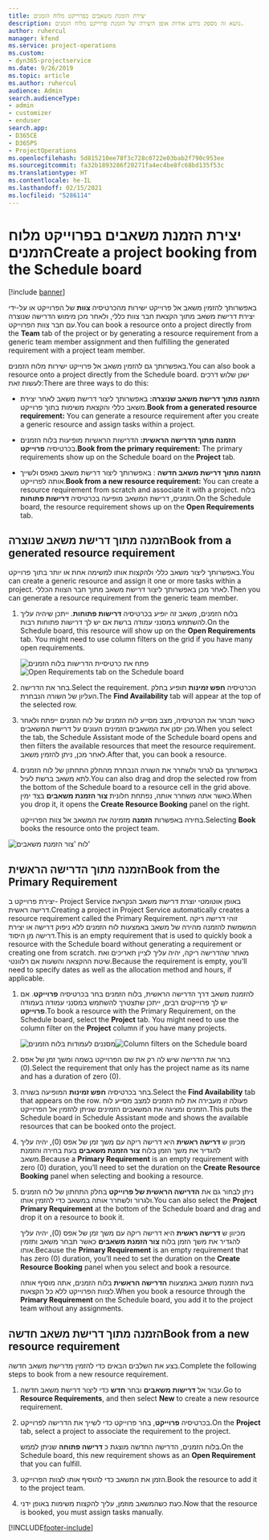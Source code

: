 ```yaml
---
title: יצירת הזמנת משאבים בפרוייקט מלוח הזמנים
description: נושא זה מספק מידע אודות אופן היצירה של הזמנת פרוייקט מלוח הזמנים.
author: ruhercul
manager: kfend
ms.service: project-operations
ms.custom:
- dyn365-projectservice
ms.date: 9/26/2019
ms.topic: article
ms.author: ruhercul
audience: Admin
search.audienceType:
- admin
- customizer
- enduser
search.app:
- D365CE
- D365PS
- ProjectOperations
ms.openlocfilehash: 5d815210ee78f3c728c0722e03bab2f790c953ee
ms.sourcegitcommit: fa32b1893286f20271fa4ec4be8fc68bd135f53c
ms.translationtype: HT
ms.contentlocale: he-IL
ms.lasthandoff: 02/15/2021
ms.locfileid: "5286114"
---
```

# <a name="create-a-project-booking-from-the-schedule-board"></a><span data-ttu-id="84e22-103">יצירת הזמנת משאבים בפרוייקט מלוח הזמנים</span><span class="sxs-lookup"><span data-stu-id="84e22-103">Create a project booking from the Schedule board</span></span>

[!include [banner](../includes/psa-now-project-operations.md)]

<span data-ttu-id="84e22-104">באפשרותך להזמין משאב אל פרוייקט ישירות מהכרטיסיה **צוות** של הפרוייקט או על-ידי יצירת דרישת משאב מתוך הקצאת חבר צוות כללי, ולאחר מכן מימוש הדרישה שנוצרה עם חבר צוות הפרוייקט.</span><span class="sxs-lookup"><span data-stu-id="84e22-104">You can book a resource onto a project directly from the **Team** tab of the project or by generating a resource requirement from a generic team member assignment and then fulfilling the generated requirement with a project team member.</span></span>

<span data-ttu-id="84e22-105">באפשרותך גם להזמין משאב אל פרוייקט ישירות מלוח הזמנים.</span><span class="sxs-lookup"><span data-stu-id="84e22-105">You can also book a resource onto a project directly from the Schedule board.</span></span> <span data-ttu-id="84e22-106">ישנן שלוש דרכים לעשות זאת:</span><span class="sxs-lookup"><span data-stu-id="84e22-106">There are three ways to do this:</span></span>

- <span data-ttu-id="84e22-107">**הזמנה מתוך דרישת משאב שנוצרה:** באפשרותך ליצור דרישת משאב לאחר יצירת משאב כללי והקצאת משימות בתוך פרוייקט.</span><span class="sxs-lookup"><span data-stu-id="84e22-107">**Book from a generated resource requirement:** You can generate a resource requirement after you create a generic resource and assign tasks within a project.</span></span>

- <span data-ttu-id="84e22-108">**הזמנה מתוך הדרישה הראשית:** הדרישות הראשיות מופיעות בלוח הזמנים בכרטיסיה **פרוייקט**.</span><span class="sxs-lookup"><span data-stu-id="84e22-108">**Book from the primary requirement:** The primary requirements show up on the Schedule board on the **Project** tab.</span></span> 

- <span data-ttu-id="84e22-109">**הזמנה מתוך דרישת משאב חדשה** : באפשרותך ליצור דרישת משאב מאפס ולשייך אותה לפרוייקט.</span><span class="sxs-lookup"><span data-stu-id="84e22-109">**Book from a new resource requirement:** You can create a resource requirement from scratch and associate it with a project.</span></span> <span data-ttu-id="84e22-110">בלוח הזמנים, דרישת המשאב מופיעה בכרטיסיה **דרישות פתוחות**.</span><span class="sxs-lookup"><span data-stu-id="84e22-110">On the Schedule board, the resource requirement shows up on the **Open Requirements** tab.</span></span>

## <a name="book-from-a-generated-resource-requirement"></a><span data-ttu-id="84e22-111">הזמנה מתוך דרישת משאב שנוצרה</span><span class="sxs-lookup"><span data-stu-id="84e22-111">Book from a generated resource requirement</span></span>

<span data-ttu-id="84e22-112">באפשרותך ליצור משאב כללי ולהקצות אותו למשימה אחת או יותר בתוך פרוייקט.</span><span class="sxs-lookup"><span data-stu-id="84e22-112">You can create a generic resource and assign it one or more tasks within a project.</span></span> <span data-ttu-id="84e22-113">לאחר מכן באפשרותך ליצור דרישת משאב מתוך חבר הצוות הכללי.</span><span class="sxs-lookup"><span data-stu-id="84e22-113">Then you can generate a resource requirement from the generic team member.</span></span> 

1.  <span data-ttu-id="84e22-114">בלוח הזמנים, משאב זה יופיע בכרטיסיה **דרישות פתוחות**. ייתכן שיהיה עליך להשתמש במסנני עמודה ברשת אם יש לך דרישות פתוחות רבות.</span><span class="sxs-lookup"><span data-stu-id="84e22-114">On the Schedule board, this resource will show up on the **Open Requirements** tab. You might need to use column filters on the grid if you have many open requirements.</span></span> 

    <span data-ttu-id="84e22-115">![פתח את כרטיסיית הדרישות בלוח הזמנים](media/FAQ-Project-Booking-Schedule-Board-1.png "צילום מסך של טבלת הזמנות והקצאות")</span><span class="sxs-lookup"><span data-stu-id="84e22-115">![Open Requirements tab on the Schedule board](media/FAQ-Project-Booking-Schedule-Board-1.png "Screenshot of bookings and assignments table")</span></span>

2. <span data-ttu-id="84e22-116">בחר את הדרישה.</span><span class="sxs-lookup"><span data-stu-id="84e22-116">Select the requirement.</span></span> <span data-ttu-id="84e22-117">הכרטיסיה **חפש זמינות** תופיע בחלק העליון של השורה הנבחרת.</span><span class="sxs-lookup"><span data-stu-id="84e22-117">The **Find Availability** tab will appear at the top of the selected row.</span></span>
 
3. <span data-ttu-id="84e22-118">כאשר תבחר את הכרטיסיה, מצב מסייע לוח הזמנים של לוח הזמנים ייפתח ולאחר מכן יסנן את המשאבים הזמינים העונים על דרישת המשאבים.</span><span class="sxs-lookup"><span data-stu-id="84e22-118">When you select the tab, the Schedule Assistant mode of the Schedule board opens and then filters the available resources that meet the resource requirement.</span></span> <span data-ttu-id="84e22-119">לאחר מכן, ניתן להזמין משאב.</span><span class="sxs-lookup"><span data-stu-id="84e22-119">After that, you can book a resource.</span></span>

4. <span data-ttu-id="84e22-120">באפשרותך גם לגרור ולשחרר את השורה הנבחרת מהחלק התחתון של לוח הזמנים לתא משאב ברשת לעיל.</span><span class="sxs-lookup"><span data-stu-id="84e22-120">You can also drag and drop the selected row from the bottom of the Schedule board to a resource cell in the grid above.</span></span> <span data-ttu-id="84e22-121">כאשר אתה משחרר אותה, נפתחת חלונית **צור הזמנת משאבים** בצד ימין.</span><span class="sxs-lookup"><span data-stu-id="84e22-121">When you drop it, it opens the **Create Resource Booking** panel on the right.</span></span>

    <span data-ttu-id="84e22-122">בחירה באפשרות **הזמנה** מזמינה את המשאב אל צוות הפרוייקט.</span><span class="sxs-lookup"><span data-stu-id="84e22-122">Selecting **Book** books the resource onto the project team.</span></span>

![לוח 'צור הזמנת משאבים'](media/FAQ-Project-Booking-Schedule-Board-6.png "")
 

## <a name="book-from-the-primary-requirement"></a><span data-ttu-id="84e22-124">הזמנה מתוך הדרישה הראשית</span><span class="sxs-lookup"><span data-stu-id="84e22-124">Book from the Primary Requirement</span></span>

<span data-ttu-id="84e22-125">יצירת פרוייקט ב- Project Service באופן אוטומטי יוצרת דרישת משאב הנקראת דרישה ראשית.</span><span class="sxs-lookup"><span data-stu-id="84e22-125">Creating a project in Project Service automatically creates a resource requirement called the Primary Requirement.</span></span> <span data-ttu-id="84e22-126">זוהי דרישה ריקה המשמשת להזמנה מהירה של משאב באמצעות לוח הזמנים ללא ניפוק דרישה או יצירת דרישה מן היסוד.</span><span class="sxs-lookup"><span data-stu-id="84e22-126">This is an empty requirement that is used to quickly book a resource with the Schedule board without generating a requirement or creating one from scratch.</span></span> <span data-ttu-id="84e22-127">מאחר שהדרישה ריקה, יהיה עליך לציין תאריכים ואת שיטת ההקצאה והשעות אם רלוונטי.</span><span class="sxs-lookup"><span data-stu-id="84e22-127">Because the requirement is empty, you’ll need to specify dates as well as the allocation method and hours, if applicable.</span></span> 

1. <span data-ttu-id="84e22-128">להזמנת משאב דרך הדרישה הראשית, בלוח הזמנים בחר בכרטיסיה **פרוייקט**. אם יש לך פרוייקטים רבים, ייתכן שתצטרך להשתמש במסנני עמודה בעמודה **פרוייקט**.</span><span class="sxs-lookup"><span data-stu-id="84e22-128">To book a resource with the Primary Requirement, on the Schedule board, select the **Project** tab. You might need to use the column filter on the **Project** column if you have many projects.</span></span>

   <span data-ttu-id="84e22-129">![מסננים לעמודות בלוח הזמנים](media/FAQ-Project-Booking-Schedule-Board-2.png "צילום מסך של טבלת הזמנות והקצאות")</span><span class="sxs-lookup"><span data-stu-id="84e22-129">![Column filters on the Schedule board](media/FAQ-Project-Booking-Schedule-Board-2.png "Screenshot of bookings and assignments table")</span></span>

2. <span data-ttu-id="84e22-130">בחר את הדרישה שיש לה רק את שם הפרוייקט בשמה ומשך זמן של אפס (0).</span><span class="sxs-lookup"><span data-stu-id="84e22-130">Select the requirement that only has the project name as its name and has a duration of zero (0).</span></span>

3. <span data-ttu-id="84e22-131">בחר בכרטיסיה **חפש זמינות** המופיעה בשורה.</span><span class="sxs-lookup"><span data-stu-id="84e22-131">Select the **Find Availability** tab that appears on the row.</span></span> <span data-ttu-id="84e22-132">פעולה זו מעבירה את לוח הזמנים למצב מסייע לוח הזמנים ומציגה את המשאבים הזמינים שניתן להזמין אל הפרוייקט.</span><span class="sxs-lookup"><span data-stu-id="84e22-132">This puts the Schedule board in Schedule Assistant mode and shows the available resources that can be booked onto the project.</span></span>

4. <span data-ttu-id="84e22-133">מכיוון ש **דרישה ראשית** היא דרישה ריקה עם משך זמן של אפס (0), יהיה עליך להגדיר את משך הזמן בלוח **צור הזמנת משאבים** בעת בחירה והזמנת משאב.</span><span class="sxs-lookup"><span data-stu-id="84e22-133">Because a **Primary Requirement** is an empty requirement with zero (0) duration, you’ll need to set the duration on the **Create Resource Booking** panel when selecting and booking a resource.</span></span>

5. <span data-ttu-id="84e22-134">ניתן לבחור גם את **הדרישה הראשית של פרוייקט** בחלק התחתון של לוח הזמנים ולגרור ולשחרר אותה במשאב כדי להזמין אותו.</span><span class="sxs-lookup"><span data-stu-id="84e22-134">You can also select the **Project Primary Requirement** at the bottom of the Schedule board and drag and drop it on a resource to book it.</span></span>
 
    <span data-ttu-id="84e22-135">מכיוון ש **דרישה ראשית** היא דרישה ריקה עם משך זמן של אפס (0), יהיה עליך להגדיר את משך הזמן בלוח **צור הזמנת משאבים** כאשר תבחר משאב ותזמין אותו.</span><span class="sxs-lookup"><span data-stu-id="84e22-135">Because the **Primary Requirement** is an empty requirement that has zero (0) duration, you’ll need to set the duration on the **Create Resource Booking** panel when you select and book a resource.</span></span>
 
    <span data-ttu-id="84e22-136">בעת הזמנת משאב באמצעות **הדרישה הראשית** בלוח הזמנים, אתה מוסיף אותה לצוות הפרוייקט ללא כל הקצאות.</span><span class="sxs-lookup"><span data-stu-id="84e22-136">When you book a resource through the **Primary Requirement** on the Schedule board, you add it to the project team without any assignments.</span></span>
 
## <a name="book-from-a-new-resource-requirement"></a><span data-ttu-id="84e22-137">הזמנה מתוך דרישת משאב חדשה</span><span class="sxs-lookup"><span data-stu-id="84e22-137">Book from a new resource requirement</span></span>
<span data-ttu-id="84e22-138">בצע את השלבים הבאים כדי להזמין מדרישת משאב חדשה.</span><span class="sxs-lookup"><span data-stu-id="84e22-138">Complete the following steps to book from a new resource requirement.</span></span> 

1. <span data-ttu-id="84e22-139">עבור אל **דרישות משאבים** ובחר **חדש** כדי ליצור דרישת משאב חדשה.</span><span class="sxs-lookup"><span data-stu-id="84e22-139">Go to **Resource Requirements**, and then select **New** to create a new resource requirement.</span></span>

2. <span data-ttu-id="84e22-140">בכרטיסיה **פרוייקט**, בחר פרוייקט כדי לשייך את הדרישה לפרוייקט.</span><span class="sxs-lookup"><span data-stu-id="84e22-140">On the **Project** tab, select a project to associate the requirement to the project.</span></span>
 
    <span data-ttu-id="84e22-141">בלוח הזמנים, הדרישה החדשה מוצגת כ **דרישה פתוחה** שניתן לממש.</span><span class="sxs-lookup"><span data-stu-id="84e22-141">On the Schedule board, this new requirement shows as an **Open Requirement** that you can fulfill.</span></span>

3. <span data-ttu-id="84e22-142">הזמן את המשאב כדי להוסיף אותו לצוות הפרוייקט.</span><span class="sxs-lookup"><span data-stu-id="84e22-142">Book the resource to add it to the project team.</span></span>

4. <span data-ttu-id="84e22-143">כעת כשהמשאב מוזמן, עליך להקצות משימות באופן ידני.</span><span class="sxs-lookup"><span data-stu-id="84e22-143">Now that the resource is booked, you must assign tasks manually.</span></span>



[!INCLUDE[footer-include](../includes/footer-banner.md)]
